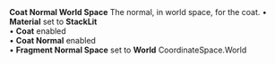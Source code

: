 <tr>
<td><strong>Coat Normal World Space</strong></td>
<td>The normal, in world space, for the coat.</td>
<td>&#8226; <strong>Material</strong> set to <strong>StackLit</strong> <br/>&#8226; <strong>Coat</strong> enabled <br/>&#8226; <strong>Coat Normal</strong> enabled <br/>&#8226; <strong>Fragment Normal Space</strong> set to <strong>World</strong></td>
<td>CoordinateSpace.World</td>
</tr>
